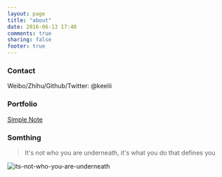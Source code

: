 ```yaml
---
layout: page
title: "about"
date: 2016-06-13 17:40
comments: true
sharing: false
footer: true
---
```


### Contact

Weibo/Zhihu/Github/Twitter: @keelii

### Portfolio

[Simple Note](https://note.crazy4code.com/notes)

### Somthing

> It's not who you are underneath, it's what you do that defines you

![its-not-who-you-are-underneath](https://cloud.githubusercontent.com/assets/458894/16028581/3ab00498-3213-11e6-9b50-158fb84ed156.jpg)
